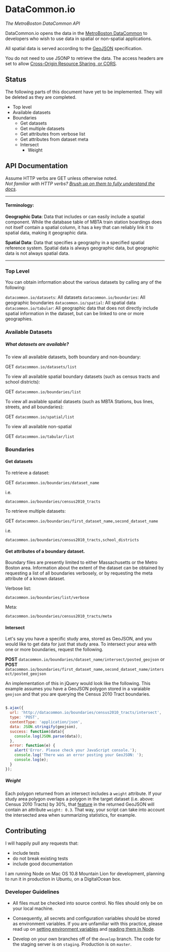 # DataCommon.io

*The MetroBoston DataCommon API*

DataCommon.io opens the data in the [MetroBoston DataCommon](http://metrobostondatacommon.org/) to developers who wish to use data in spatial or non-spatial applications.

All spatial data is served according to the [GeoJSON](http://geojson.org/geojson-spec.html) specification.

You do not need to use JSONP to retrieve the data. The access headers are set to allow [Cross-Origin Resource Sharing, or CORS](http://enable-cors.org/server_expressjs.html).


## Status

The following parts of this document have yet to be implemented. They will be deleted as they are completed.

+ Top level
+ Available datasets
+ Boundaries
  + Get datasets
  + Get multiple datasets
  + Get attributes from verbose list
  + Get attributes from dataset meta
  + Intersect
    + Weight


## API Documentation


Assume HTTP verbs are GET unless otherwise noted.  
*Not familiar with HTTP verbs? [Brush up on them to fully understand the docs](http://net.tutsplus.com/tutorials/other/a-beginners-introduction-to-http-and-rest/).*



------

#### Terminology:

__Geographic Data__: Data that includes or can easily include a spatial component. While the database table of MBTA train station boardings does not itself contain a spatial column, it has a key that can reliably link it to spatial data, making it geographic data.

__Spatial Data__:    Data that specifies a geography in a specified spatial reference system. Spatial data is always geographic data, but geographic data is not always spatial data.

------



### Top Level

You can obtain information about the various datasets by calling any of the following:

`datacommon.io/datasets`: All datasets
`datacommon.io/boundaries`: All geographic boundaries
`datacommon.io/spatial`: All spatial data
`datacommon.io/tabular`: All geographic data that does not directly include spatial information in the dataset, but can be linked to one or more geographies.


### Available Datasets
##### What datasets are available?

To view all available datasets, both boundary and non-boundary:

GET `datacommon.io/datasets/list`


To view all available spatial boundary datasets (such as census tracts and school districts):

GET `datacommon.io/boundaries/list`


To view all available spatial datasets (such as MBTA Stations, bus lines, streets, and all boundaries):

GET `datacommon.io/spatial/list`


To view all available non-spatial

GET `datacommon.io/tabular/list`


### Boundaries

#### Get datasets

To retrieve a dataset:

GET `datacommon.io/boundaries/dataset_name`

i.e.
```
datacommon.io/boundaries/census2010_tracts
```


To retrieve multiple datasets:

GET `datacommon.io/boundaries/first_dataset_name,second_dataset_name`

i.e.
```
datacommon.io/boundaries/census2010_tracts,school_districts
```



#### Get attributes of a boundary dataset.

Boundary files are presently limited to either Massachusetts or the Metro Boston area. Information about the extent of the dataset can be obtained by requesting a list of all boundaries verbosely, or by requesting the meta attribute of a known dataset.

Verbose list:

```
datacommon.io/boundaries/list/verbose
```

Meta:
```
datacommon.io/boundaries/census2010_tracts/meta
```



#### Intersect
Let's say you have a specific study area, stored as GeoJSON, and you would like to get data for just that study area. To intersect your area with one or more boundaries, request the following.

__POST__ `datacommon.io/boundaries/dataset_name/intersect/posted_geojson` or
__POST__ `datacommon.io/boundaries/first_dataset_name,second_dataset_name/intersect/posted_geojson`

An implementation of this in jQuery would look like the following. This example assumes you have a GeoJSON polygon stored in a varaiable `geojson` and that you are querying the Census 2010 Tract boundaries.

```javascript

$.ajax({
  url: 'http://datacommon.io/boundaries/census2010_tracts/intersect', 
  type: 'POST', 
  contentType: 'application/json', 
  data: JSON.stringify(geojson),
  success: function(data){
    console.log(JSON.parse(data));
  },
  error: function(e) {
    alert('Error. Please check your JavaScript console.');
    console.log('There was an error posting your GeoJSON: ');
    console.log(e);
  }
});

```

##### Weight

Each polygon returned from an intersect includes a `weight` attribute. If your study area polygon overlaps a polygon in the target dataset (i.e. above: Census 2010 Tracts) by 30%, that [feature](http://geojson.org/geojson-spec.html#feature-objects) in the returned GeoJSON will contain an attribute `weight: 0.3`. That way, your script can take into account the intersected area when summarizing statistics, for example.


Contributing
--------------------

I will happily pull any requests that:

+ include tests
+ do not break existing tests
+ include good documentation


I am running Node on Mac OS 10.8 Mountain Lion for development, planning to run it in production in Ubuntu, on a DigitalOcean box.


### Developer Guidelines

+ All files must be checked into source control. No files should only be on your local machine.
+ Consequently, all secrets and configuration variables should be stored as environment variables. If you are unfamiliar with this practice, please read up on [setting environment variables][setting] and [reading them in Node][reading].

+ Develop on your own branches off of the `develop` branch. The code for the staging server is on `staging`. Production is on `master`.

[setting]: http://askubuntu.com/questions/730/how-do-i-set-environment-variables
[reading]: http://stackoverflow.com/questions/4870328/how-to-read-environment-variable-in-node-js